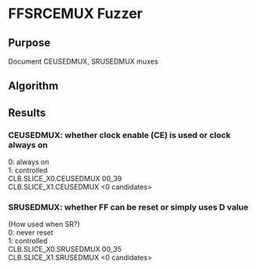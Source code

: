# FFSRCEMUX Fuzzer

## Purpose
Document CEUSEDMUX, SRUSEDMUX muxes

## Algorithm

## Results

### CEUSEDMUX: whether clock enable (CE) is used or clock always on
0: always on  
1: controlled  
CLB.SLICE_X0.CEUSEDMUX 00_39  
CLB.SLICE_X1.CEUSEDMUX <0 candidates>  


### SRUSEDMUX: whether FF can be reset or simply uses D value
(How used when SR?)  
0: never reset  
1: controlled  
CLB.SLICE_X0.SRUSEDMUX 00_35  
CLB.SLICE_X1.SRUSEDMUX <0 candidates>  


